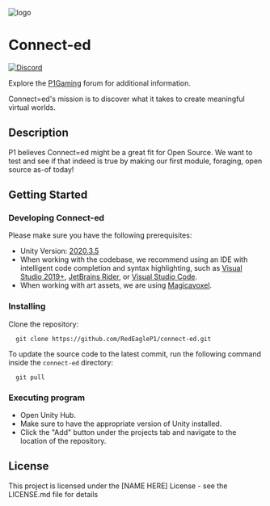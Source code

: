 ![logo](https://yt3.ggpht.com/ytc/AKedOLSjEZhk8wLN2pDO95g-j1N_997Ph0Z_LKGeJK9V=s88-c-k-c0x00ffffff-no-rj) 
# Connect-ed

[![Discord](https://img.shields.io/discord/388747322130956288?color=%237289da&label=%20&logo=Discord&logoColor=%23ffffff)](https://discord.gg/9aZTGgDt8Y)

Explore the [P1Gaming](https://www.p1gaming.net/) forum for additional information.

Connect=ed's mission is to discover what it takes to create meaningful virtual worlds.

## Description

P1 believes Connect=ed might be a great fit for Open Source. We want to test and see if that indeed is true by making our first module, foraging, open source as-of today!

## Getting Started

### Developing Connect-ed

Please make sure you have the following prerequisites:

* Unity Version: [2020.3.5](https://store.unity.com/download?ref=personal)
* When working with the codebase, we recommend using an IDE with intelligent code completion and syntax highlighting, such as [Visual Studio 2019+](https://visualstudio.microsoft.com/vs/), [JetBrains Rider](https://www.jetbrains.com/rider/), or [Visual Studio Code](https://code.visualstudio.com/).
* When working with art assets, we are using [Magicavoxel](https://ephtracy.github.io/).

### Installing

Clone the repository:

```
  git clone https://github.com/RedEagleP1/connect-ed.git
```

To update the source code to the latest commit, run the following command inside the ```connect-ed``` directory:

```
  git pull
```

### Executing program

* Open Unity Hub.
* Make sure to have the appropriate version of Unity installed.
* Click the "Add" button under the projects tab and navigate to the location of the repository.

## License

This project is licensed under the [NAME HERE] License - see the LICENSE.md file for details
